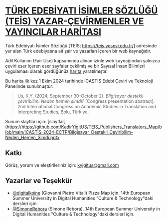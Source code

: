 # [TÜRK EDEBİYATI İSİMLER SÖZLÜĞÜ (TEİS) YAZAR-ÇEVİRMENLER VE YAYINCILAR HARİTASI](https://kadiryigitus.github.io/TEIS_Publishers_Translators_Map/)

Türk Edebiyatı İsimler Sözlüğü [TEİS; https://teis.yesevi.edu.tr/] adresinde yer alan Türk edebiyatına ait şair ve yazarları içeren bir web kaynağıdır.

Adil Kullanım (Fair Use) kapsamında alınan izinle web kaynağından yalnızca çeviri eser içeren eser sayfalar çekilmiş ve bir Sayısal İnsan Bilimleri uygulaması olarak gördüğünüz [harita](https://kadiryigitus.github.io/TEIS_Publishers_Translators_Map/) yaratılmıştır.

Bu harita ilk kez 1 Ekim 2024 tarihinde ICASTIS Edebi Çeviri ve Teknoloji Panelinde sunulmuştur:

> Us, K.Y. (2024, September 30-October 2). *Bilgisayar destekli çeviribilim: Neden hemen şimdi?* [Congress presentation abstract]. 2nd International Congress on Academic Studies in Translation and Interpreting Studies, Bolu, Türkiye.

Sunum slaytları için: [slaytlar](https://https://github.com/KadirYigitUS/TEIS_Publishers_Translators_Map/blob/main/ICASTIS-2024-ECTP/Bilgisayar_Destekli_Ceviribilim-Neden_Hemen_Simdi.pptx

## Katkı

Görüş, yorum ve eleştirileriniz için: kyigitus@gmail.com

## Yazarlar ve Teşekkür
* [@digitalkoine](https://github.com/digitalkoine/) (Giovanni Pietro Vitali) Pizza Map için. 14th European Summer University in Digital Humanities "Culture & Technology"daki dersleri için.
* [@SimoneRebora](https://github.com/SimoneRebora) (Simone Rebora). 14th European Summer University in Digital Humanities "Culture & Technology"daki dersleri için.